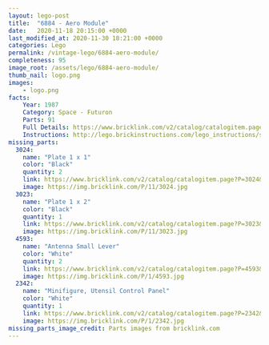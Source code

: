 ```yaml
---
layout: lego-post
title:  "6884 - Aero Module"
date:   2020-11-18 20:15:00 +0000
last_modified_at: 2020-11-30 18:21:00 +0000
categories: Lego
permalink: /vintage-lego/6884-aero-module/
completeness: 95
image_root: /assets/lego/6884-aero-module/
thumb_nail: logo.png
images:
    - logo.png
facts:
    Year: 1987
    Category: Space - Futuron
    Parts: 91
    Full Details: https://www.bricklink.com/v2/catalog/catalogitem.page?S=6884-1
    Instructions: http://lego.brickinstructions.com/lego_instructions/set/6884/Aero_Module
missing_parts:
  3024:
    name: "Plate 1 x 1"
    color: "Black"
    quantity: 2
    link: https://www.bricklink.com/v2/catalog/catalogitem.page?P=3024&idColor=11
    image: https://img.bricklink.com/P/11/3024.jpg 
  3023:
    name: "Plate 1 x 2"
    color: "Black"
    quantity: 1
    link: https://www.bricklink.com/v2/catalog/catalogitem.page?P=3023&idColor=11
    image: https://img.bricklink.com/P/11/3023.jpg     
  4593:
    name: "Antenna Small Lever"
    color: "White"
    quantity: 2
    link: https://www.bricklink.com/v2/catalog/catalogitem.page?P=4593&idColor=1
    image: https://img.bricklink.com/P/1/4593.jpg    
  2342:
    name: "Minifigure, Utensil Control Panel"
    color: "White"
    quantity: 1
    link: https://www.bricklink.com/v2/catalog/catalogitem.page?P=2342&idColor=1
    image: https://img.bricklink.com/P/1/2342.jpg      
missing_parts_image_credit: Parts images from bricklink.com
---
```

